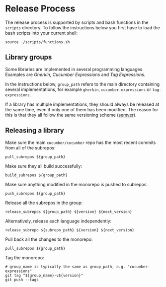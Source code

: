 # Release Process

The release process is supported by scripts and bash functions in the `scripts` directory.
To follow the instructions below you first have to load the bash scripts into your
current shell:

    source ./scripts/functions.sh

## Library groups

Some libraries are implemented in several programming languages.
Examples are _Gherkin_, _Cucumber Expressions_ and _Tag Expressions_.

In the instructions below, `group_path` refers to the main directory
containing several implementations, for example `gherkin`,
`cucumber-expressions` or `tag-expressions`.

If a library has multiple implementations, they should always be released at the
same time, even if only one of them has been modified. The reason for this is
that they all follow the same versioning scheme ([semver](http://semver.org/)).

## Releasing a library

Make sure the main `cucumber/cucumber` repo has the most recent commits from
all of the subrepos:

    pull_subrepos ${group_path}

Make sure they all build successfully:

    build_subrepos ${group_path}

Make sure anything modified in the monorepo is pushed to subrepos:

    push_subrepos ${group_path}

Release all the subrepos in the group:

    release_subrepos ${group_path} ${version} ${next_version}

Alternatively, release each language independently:

    release_subrepo ${subrepo_path} ${version} ${next_version}

Pull back all the changes to the monorepo:

    pull_subrepos ${group_path}

Tag the monorepo:

    # group_name is typically the same as group_path, e.g. "cucumber-expressions"
    git tag "${group_name}-v${version}"
    git push --tags
